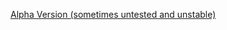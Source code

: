 [Alpha Version (sometimes untested and unstable)](https://github.com/harryaldwithjarryald/cmdonboot/archive/refs/heads/main.zip)
